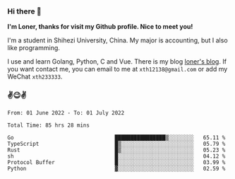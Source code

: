 ### Hi there 👋️

**I'm Loner, thanks for visit my Github profile. Nice to meet you!**

I'm a student in Shihezi University, China. My major is accounting, but I also like programming.

I use and learn Golang, Python, C and Vue. There is my blog [loner's blog](https://www.loner1024.top).  If you want contact me, you can email to me at `xth12138@gmail.com` or add my WeChat `xth233333`.

### ✌️😉✌️

<!--START_SECTION:waka-->

```text
From: 01 June 2022 - To: 01 July 2022

Total Time: 85 hrs 28 mins

Go                                ████████████████▒░░░░░░░░   65.11 %
TypeScript                        █▒░░░░░░░░░░░░░░░░░░░░░░░   05.79 %
Rust                              █▒░░░░░░░░░░░░░░░░░░░░░░░   05.23 %
sh                                █░░░░░░░░░░░░░░░░░░░░░░░░   04.12 %
Protocol Buffer                   █░░░░░░░░░░░░░░░░░░░░░░░░   03.99 %
Python                            ▓░░░░░░░░░░░░░░░░░░░░░░░░   02.59 %
```

<!--END_SECTION:waka-->



